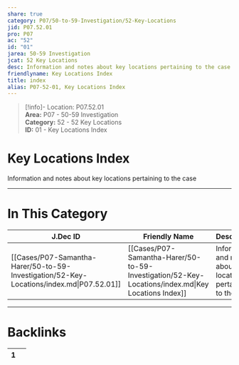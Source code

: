 ```yaml
---  
share: true  
category: P07/50-to-59-Investigation/52-Key-Locations  
jid: P07.52.01  
pro: P07  
ac: "52"  
id: "01"  
jarea: 50-59 Investigation  
jcat: 52 Key Locations  
desc: Information and notes about key locations pertaining to the case.  
friendlyname: Key Locations Index  
title: index  
alias: P07-52-01, Key Locations Index  
---  
```

  
>[!info]- Location: P07.52.01  
>**Area:** P07 - 50-59 Investigation  
>**Category:** 52 - 52 Key Locations  
>**ID:** 01 - Key Locations Index  
  
# Key Locations Index  
  
Information and notes about key locations pertaining to the case  
   
  
  
---  
# In This Category  
  
| J.Dec ID                                                                                 | Friendly Name                                                                                      | Description                                                       |  
| ---------------------------------------------------------------------------------------- | -------------------------------------------------------------------------------------------------- | ----------------------------------------------------------------- |  
| [[Cases/P07-Samantha-Harer/50-to-59-Investigation/52-Key-Locations/index.md\|P07.52.01]] | [[Cases/P07-Samantha-Harer/50-to-59-Investigation/52-Key-Locations/index.md\|Key Locations Index]] | Information and notes about key locations pertaining to the case. |  
  
  
---  
# Backlinks  
<div><table class="dataview table-view-table"><thead class="table-view-thead"><tr class="table-view-tr-header"><th class="table-view-th"><span></span><span class="dataview small-text">1</span></th><th class="table-view-th"><span></span></th></tr></thead><tbody class="table-view-tbody"></tbody></table></div>